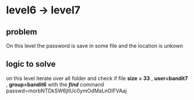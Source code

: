 # level6 -> level7

## problem 
On this level the password is save in some file and the location is unkown 

## logic to solve
on this level iterate over all folder and check if file **size = 33** , **user=bandit7** , **group=bandit6** with the **_find_** command
passwd=morbNTDkSW6jIlUc0ymOdMaLnOlFVAaj